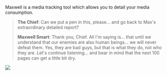 Maxwell is a media tracking tool which allows you to detail your media consumption.

> **The Chief**: Can we put a pen in this, please... and go back to Max's extraordinary detailed report?
>
> **Maxwell Smart**: Thank you, Chief. All I'm saying is... that until we understand that our enemies are also human beings... we will never defeat them. Yes, they are bad guys, but that is what they do, not who they are. Let's continue listening... and bear in mind that the next 100 pages can get a little bit dry.

![](https://github.com/joshminnie/maxwell/blob/master/app/assets/images/get-smart.jpg)
